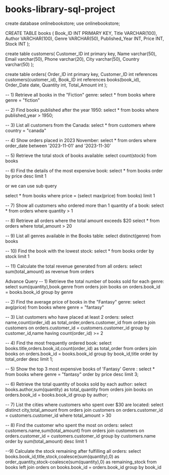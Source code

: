 # books-library-sql-project
create database onlinebookstore;
use onlinebookstore;

CREATE TABLE books (
    Book_ID INT PRIMARY KEY,
    Title VARCHAR(100),
    Author VARCHAR(100),
    Genre VARCHAR(50),
    Published_Year INT,
    Price INT,
    Stock INT
);

create table customers(
Customer_ID int primary key,
Name varchar(50),
Email varchar(50),
Phone varchar(20),
City varchar(50),
Country varchar(50)
);

create table orders(
Order_ID int primary key,
Customer_ID	int references customers(customer_id),
Book_ID	int references books(book_id),
Order_Date date,
Quantity int,
Total_Amount int
);

-- 1) Retrieve all books in the "Fiction" genre:
select * from books
where genre = "fiction"

-- 2) Find books published after the year 1950:
select * from books
where published_year > 1950;

-- 3) List all customers from the Canada:
select * from customers
where country = "canada"

-- 4) Show orders placed in 2023 November:
select * from orders
where order_date between '2023-11-01' and '2023-11-30'

-- 5) Retrieve the total stock of books available:
select count(stock) from books

-- 6) Find the details of the most expensive book:
select * from books
order by price desc
limit 1

or we can use sub query

select * from books
where price = (select max(price) from books)
limit 1


-- 7) Show all customers who ordered more than 1 quantity of a book:
select * from orders
where quantity > 1

-- 8) Retrieve all orders where the total amount exceeds $20
select * from orders
where total_amount > 20

-- 9) List all genres available in the Books table:
select distinct(genre) from books

-- 10) Find the book with the lowest stock:
select * from books
order by stock
limit 1


-- 11) Calculate the total revenue generated from all orders:
select sum(total_amount) as revenue from orders


Advance Query
-- 1) Retrieve the total number of books sold for each genre:
select sum(quantity),book.genre from orders
join books on
orders.book_id = books.book_id
group by genre

-- 2) Find the average price of books in the "Fantasy" genre:
select avg(price) from books
where genre = "fantasy"

-- 3) List customers who have placed at least 2 orders:
select name,count(order_id) as total_order,orders.customer_id from orders
join customers on
orders.customer_id = customers.customer_id
group by customer_id,name
having count(order_id) >= 2

-- 4) Find the most frequently ordered book:
select books.title,orders.book_id,count(order_id) as total_order
from orders join
books on
orders.book_id = books.book_id
group by book_id,title
order by total_order desc
limit 1;

-- 5) Show the top 3 most expensive books of 'Fantasy' Genre :
select * from books
where genre = "fantasy"
order by price desc
limit 3;

-- 6) Retrieve the total quantity of books sold by each author:
select books.author,sum(quantity) as total_quantity from orders
join books on
orders.book_id = books.book_id
group by author;

-- 7) List the cities where customers who spent over $30 are located:
select distinct city,total_amount from orders
join customers on
orders.customer_id = customers.customer_id
where total_amount > 30

-- 8) Find the customer who spent the most on orders:
select customers.name,sum(total_amount) from orders join customers on
orders.customer_id = customers.customer_id
group by customers.name
order by sum(total_amount) desc
limit 1

--9) Calculate the stock remaining after fulfilling all orders:
select books.book_id,title,stock,coalesce(sum(quantity),0) as order_quantity,stock-coalesce(sum(quantity),0) as remaining_stock
from 
books left join orders on
books.book_id = orders.book_id
group by book_id

